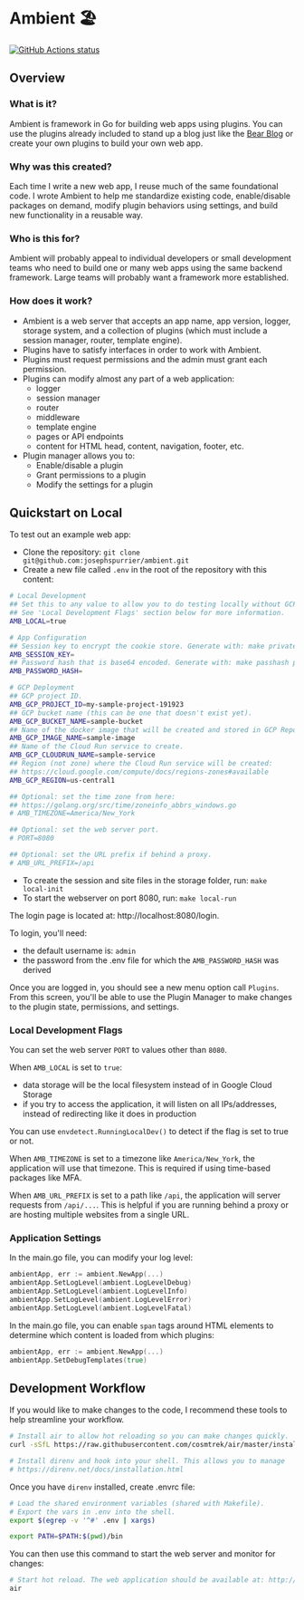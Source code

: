 # Ambient 🏖️

[![GitHub Actions status](https://github.com/josephspurrier/ambient/actions/workflows/unit-tests.yml/badge.svg)](https://github.com/josephspurrier/ambient/actions)

## Overview

### What is it?

Ambient is framework in Go for building web apps using plugins. You can use the plugins already included to stand up a blog just like the [Bear Blog](https://bearblog.dev/) or create your own plugins to build your own web app.

### Why was this created?

Each time I write a new web app, I reuse much of the same foundational code. I wrote Ambient to help me standardize existing code, enable/disable packages on demand, modify plugin behaviors using settings, and build new functionality in a reusable way.

### Who is this for?

Ambient will probably appeal to individual developers or small development teams who need to build one or many web apps using the same backend framework. Large teams will probably want a framework more established.

### How does it work?

- Ambient is a web server that accepts an app name, app version, logger, storage system, and a collection of plugins (which must include a session manager, router, template engine).
- Plugins have to satisfy interfaces in order to work with Ambient.
- Plugins must request permissions and the admin must grant each permission.
- Plugins can modify almost any part of a web application:
  - logger
  - session manager
  - router
  - middleware
  - template engine
  - pages or API endpoints
  - content for HTML head, content, navigation, footer, etc.
- Plugin manager allows you to:
  - Enable/disable a plugin
  - Grant permissions to a plugin
  - Modify the settings for a plugin

## Quickstart on Local

To test out an example web app:

- Clone the repository: `git clone git@github.com:josephspurrier/ambient.git`
- Create a new file called `.env` in the root of the repository with this content:

```bash
# Local Development
## Set this to any value to allow you to do testing locally without GCP access.
## See 'Local Development Flags' section below for more information.
AMB_LOCAL=true

# App Configuration
## Session key to encrypt the cookie store. Generate with: make privatekey
AMB_SESSION_KEY=
## Password hash that is base64 encoded. Generate with: make passhash passwordhere
AMB_PASSWORD_HASH=

# GCP Deployment
## GCP project ID.
AMB_GCP_PROJECT_ID=my-sample-project-191923
## GCP bucket name (this can be one that doesn't exist yet).
AMB_GCP_BUCKET_NAME=sample-bucket
## Name of the docker image that will be created and stored in GCP Repository.
AMB_GCP_IMAGE_NAME=sample-image
## Name of the Cloud Run service to create.
AMB_GCP_CLOUDRUN_NAME=sample-service
## Region (not zone) where the Cloud Run service will be created:
## https://cloud.google.com/compute/docs/regions-zones#available
AMB_GCP_REGION=us-central1

## Optional: set the time zone from here:
## https://golang.org/src/time/zoneinfo_abbrs_windows.go
# AMB_TIMEZONE=America/New_York

## Optional: set the web server port.
# PORT=8080

## Optional: set the URL prefix if behind a proxy.
# AMB_URL_PREFIX=/api
```

- To create the session and site files in the storage folder, run: `make local-init`
- To start the webserver on port 8080, run: `make local-run`

The login page is located at: http://localhost:8080/login.

To login, you'll need:

- the default username is: `admin`
- the password from the .env file for which the `AMB_PASSWORD_HASH` was derived

Once you are logged in, you should see a new menu option call `Plugins`. From this screen, you'll be able to use the Plugin Manager to make changes to the plugin state, permissions, and settings.

### Local Development Flags

You can set the web server `PORT` to values other than `8080`.

When `AMB_LOCAL` is set to `true`:

- data storage will be the local filesystem instead of in Google Cloud Storage
- if you try to access the application, it will listen on all IPs/addresses, instead of redirecting like it does in production

You can use `envdetect.RunningLocalDev()` to detect if the flag is set to true or not.

When `AMB_TIMEZONE` is set to a timezone like `America/New_York`, the application will use that timezone. This is required if using time-based packages like MFA.

When `AMB_URL_PREFIX` is set to a path like `/api`, the application will server requests from `/api/...`. This is helpful if you are running behind a proxy or are hosting multiple websites from a single URL.

### Application Settings

In the main.go file, you can modify your log level:

```go
ambientApp, err := ambient.NewApp(...)
ambientApp.SetLogLevel(ambient.LogLevelDebug)
ambientApp.SetLogLevel(ambient.LogLevelInfo)
ambientApp.SetLogLevel(ambient.LogLevelError)
ambientApp.SetLogLevel(ambient.LogLevelFatal)
```

In the main.go file, you can enable `span` tags around HTML elements to determine which content is loaded from which plugins:

```go
ambientApp, err := ambient.NewApp(...)
ambientApp.SetDebugTemplates(true)
```

## Development Workflow

If you would like to make changes to the code, I recommend these tools to help streamline your workflow.

```bash
# Install air to allow hot reloading so you can make changes quickly.
curl -sSfL https://raw.githubusercontent.com/cosmtrek/air/master/install.sh | sh -s

# Install direnv and hook into your shell. This allows you to manage 
# https://direnv.net/docs/installation.html
```

Once you have `direnv` installed, create .envrc file:

```bash
# Load the shared environment variables (shared with Makefile).
# Export the vars in .env into the shell.
export $(egrep -v '^#' .env | xargs)

export PATH=$PATH:$(pwd)/bin
```

You can then use this command to start the web server and monitor for changes:

```bash
# Start hot reload. The web application should be available at: http://localhost:8080
air
```
